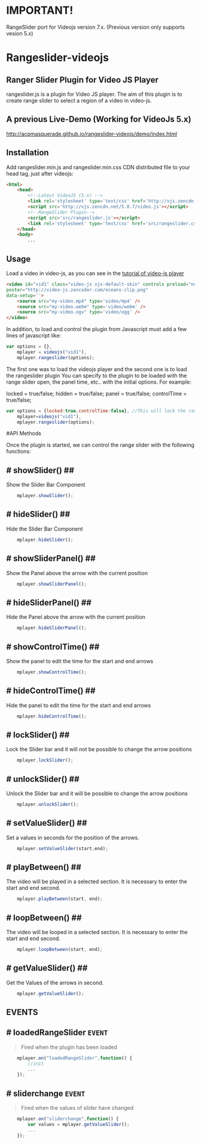 IMPORTANT!
==================
RangeSlider port for Videojs version 7.x. (Previous version only supports vesion 5.x)

Rangeslider-videojs
==================
## Ranger Slider Plugin for Video JS Player

rangeslider.js is a plugin for Video JS player. The aim of this plugin is to create range slider to select a region of a video in video-js.

## A previous Live-Demo (Working for VideoJs 5.x)
<a href="http://acpmasquerade.github.io/rangeslider-videojs/demo/index.html" target="_blank">
    http://acpmasquerade.github.io/rangeslider-videojs/demo/index.html
</a>

## Installation

Add rangeslider.min.js and rangeslider.min.css CDN distributed file to your head tag, just after
videojs:

```html
<html>
	<head>
		<!--Latest VideoJS (5.x) -->
		<link rel='stylesheet' type='text/css' href='http://vjs.zencdn.net/5.8.7/video-js.css' >
		<script src='http://vjs.zencdn.net/5.8.7/video.js'></script>
		<!--RangeSlider Plugin-->
		<script src='src/rangeslider.js'></script>
		<link rel='stylesheet' type='text/css' href='src/rangeslider.css'>
	</head>
	<body>
		...
```

## Usage

Load a video in video-js, as you can see in the [tutorial of video-js player](https://github.com/videojs/video.js/blob/master/docs/setup.md) 

```html
<video id="vid1" class="video-js vjs-default-skin" controls preload="none" width="640" height="264"
poster="http://video-js.zencoder.com/oceans-clip.png"
data-setup=''>
	<source src="my-video.mp4" type='video/mp4' />
	<source src="my-video.webm" type='video/webm' />
	<source src="my-video.ogv" type='video/ogg' />
</video>
```
	
In addition, to load and control the plugin from Javascript must add a few lines of javascript like:

```js
var options = {},
	mplayer = videojs("vid1"),
	mplayer.rangeslider(options);
```

The first one was to load the videojs player and the second one is to load the rangeslider plugin
You can specify to the plugin to be loaded with the range slider open, the panel time, etc.. with the initial options. For example:

locked = true/false;
hidden = true/false;
panel = true/false;
controlTime = true/false;

```js
var options = {locked:true,controlTime:false}, //This will lock the range slider and won't show the control time panel to set the position of the arrows
	mplayer=videojs("vid1"),
	mplayer.rangeslider(options); 
```
	
#API Methods

Once the plugin is started, we can control the range slider with the following functions:

## # showSlider() ## #

Show the Slider Bar Component

```js
	mplayer.showSlider();
```

## # hideSlider() ## #

Hide the Slider Bar Component

```js
	mplayer.hideSlider();
```

## # showSliderPanel() ## #

Show the Panel above the arrow with the current position

```js
	mplayer.showSliderPanel();
```

## # hideSliderPanel() ## #

Hide the Panel above the arrow with the current position

```js
	mplayer.hideSliderPanel();
```

## # showControlTime() ## #

Show the panel to edit the time for the start and end arrows

```js
	mplayer.showControlTime();
```

## # hideControlTime() ## #

Hide the panel to edit the time for the start and end arrows

```js
	mplayer.hideControlTime();
```

## # lockSlider() ## #

Lock the Slider bar and it will not be possible to change the arrow positions

```js
	mplayer.lockSlider();
```

## # unlockSlider() ## #

Unlock the Slider bar and it will be possible to change the arrow positions

```js
	mplayer.unlockSlider();
```

## # setValueSlider() ## #

Set a values in seconds for the position of the arrows.

```js
	mplayer.setValueSlider(start,end);
```

## # playBetween() ## #

The video will be played in a selected section. It is necessary to enter the start and end second.

```js
	mplayer.playBetween(start, end);
```

## # loopBetween() ## #

The video will be looped in a selected section. It is necessary to enter the start and end second.

```js
	mplayer.loopBetween(start, end);
```

## # getValueSlider() ## #

Get the Values of the arrows in second.

```js
	mplayer.getValueSlider();
```


##  EVENTS


## # loadedRangeSlider `EVENT`

> Fired when the plugin has been loaded

```js
	mplayer.on("loadedRangeSlider",function() {
		//init
		...
	});
```

## # sliderchange `EVENT`
> Fired when the values of slider have changed

```js
	mplayer.on("sliderchange",function() {
		var values = mplayer.getValueSlider();
		...
	});
```
